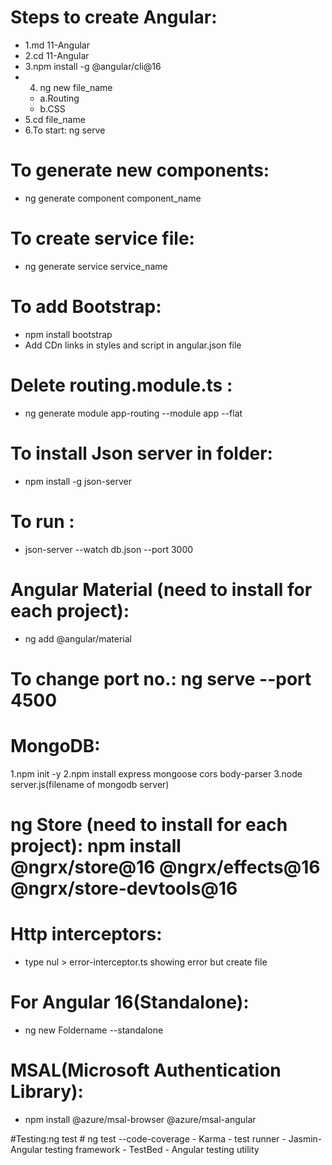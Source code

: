 # Steps to create Angular:
 - 1.md 11-Angular
 - 2.cd 11-Angular
 - 3.npm install -g @angular/cli@16
 - 4. ng new file_name
   - a.Routing
   - b.CSS
 - 5.cd file_name
 - 6.To start: ng serve

# To generate new components:
- ng generate component component_name
# To create service file:
- ng generate service service_name

# To add Bootstrap:
  - npm install bootstrap
  - Add CDn links in styles and script in angular.json file 

# Delete routing.module.ts :
- ng generate module app-routing --module app --flat

# To install Json server in folder:
- npm install -g json-server
# To run : 
- json-server --watch db.json --port 3000

# Angular Material (need to install for each project): 
- ng add @angular/material

# To change port no.: ng serve --port 4500

# MongoDB:
 1.npm init -y
 2.npm install express mongoose cors body-parser
 3.node server.js(filename of mongodb server)

# ng Store (need to install for each project): npm install @ngrx/store@16 @ngrx/effects@16 @ngrx/store-devtools@16

# Http interceptors:
- type nul > error-interceptor.ts
  showing error but create file 

# For Angular 16(Standalone):
- ng new Foldername --standalone

# MSAL(Microsoft Authentication Library):
- npm install @azure/msal-browser @azure/msal-angular

#Testing:ng test 
        # ng test --code-coverage
        - Karma - test runner
        - Jasmin- Angular testing framework
        - TestBed - Angular testing utility
